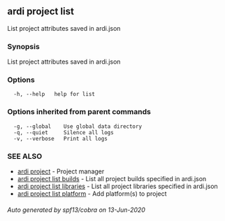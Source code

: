 ## ardi project list

List project attributes saved in ardi.json

### Synopsis


List project attributes saved in ardi.json

### Options

```
  -h, --help   help for list
```

### Options inherited from parent commands

```
  -g, --global    Use global data directory
  -q, --quiet     Silence all logs
  -v, --verbose   Print all logs
```

### SEE ALSO

* [ardi project](ardi_project.md)	 - Project manager
* [ardi project list builds](ardi_project_list_builds.md)	 - List all project builds specified in ardi.json
* [ardi project list libraries](ardi_project_list_libraries.md)	 - List all project libraries specified in ardi.json
* [ardi project list platform](ardi_project_list_platform.md)	 - Add platform(s) to project

###### Auto generated by spf13/cobra on 13-Jun-2020
